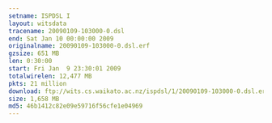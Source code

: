 ```yaml
---
setname: ISPDSL I
layout: witsdata
tracename: 20090109-103000-0.dsl
end: Sat Jan 10 00:00:00 2009
originalname: 20090109-103000-0.dsl.erf
gzsize: 651 MB
len: 0:30:00
start: Fri Jan  9 23:30:01 2009
totalwirelen: 12,477 MB
pkts: 21 million
download: ftp://wits.cs.waikato.ac.nz/ispdsl/1/20090109-103000-0.dsl.erf.gz
size: 1,658 MB
md5: 46b1412c82e09e59716f56cfe1e04969
---
```

